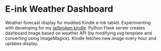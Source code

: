 # E-ink Weather Dashboard

Weather forecast display for modded Kindle e-ink tablet. Experimenting with developing for my [jailbroken kindle](https://kindlemodding.org/jailbreaking/). Python Flask server creates dashboard image based on weather API (by modifying svg template and converting using ImageMagick). Kindle fetches new image every hour and updates display.
